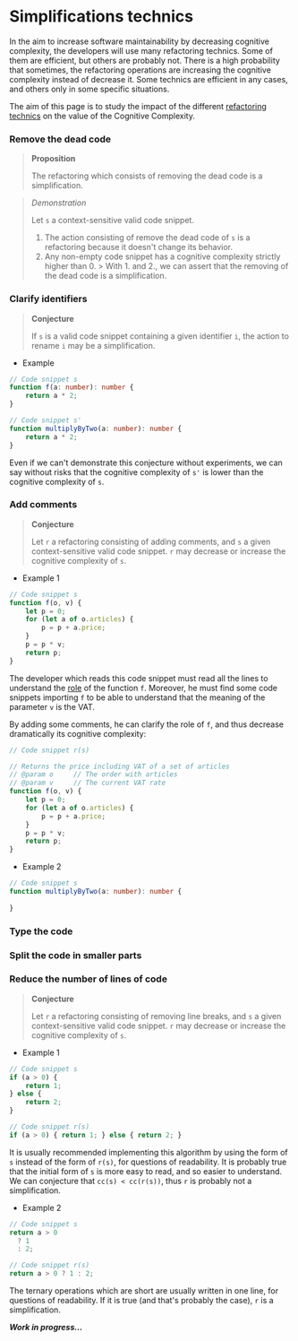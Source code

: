 # Simplifications technics

In the aim to increase software maintainability by decreasing cognitive complexity, the developers will use many refactoring technics. Some of them are efficient, but others are probably not. There is a high probability that sometimes, the refactoring operations are increasing the cognitive complexity instead of decrease it. Some technics are efficient in any cases, and others only in some specific situations.

The aim of this page is to study the impact of the different [refactoring technics](understanding.md#simplifications) on the value of the Cognitive Complexity.

### Remove the dead code

> **Proposition**
>
> The refactoring which consists of removing the dead code is a simplification.

> *Demonstration*
>
> Let `s` a context-sensitive valid code snippet.
> 1. The action consisting of remove the dead code of `s` is a refactoring because it doesn't change its behavior.
> 2. Any non-empty code snippet has a cognitive complexity strictly higher than 0.
     > With 1. and 2., we can assert that the removing of the dead code is a simplification.


### Clarify identifiers

> **Conjecture**
>
> If `s` is a valid code snippet containing a given identifier `i`, the action to rename `i` may be a simplification.

* Example

```ts
// Code snippet s
function f(a: number): number {
	return a * 2;
}

// Code snippet s'
function multiplyByTwo(a: number): number {
	return a * 2;
}
```

Even if we can't demonstrate this conjecture without experiments, we can say without risks that the cognitive complexity of `s'` is lower than the cognitive complexity of `s`.

### Add comments

> **Conjecture**
>
> Let `r` a refactoring consisting of adding comments, and `s` a given context-sensitive valid code snippet.
> `r` may decrease or increase the cognitive complexity of `s`.

* Example 1

```ts
// Code snippet s
function f(o, v) {
	let p = 0;
	for (let a of o.articles) {
		p = p + a.price;
    }
	p = p * v;
    return p;
}
```

The developer which reads this code snippet must read all the lines to understand the [role](code-snippets-tmp.md#behaviors-roles-and-descriptions) of the function `f`. Moreover, he must find some code snippets importing `f` to be able to understand that the meaning of the parameter `v` is the VAT. 

By adding some comments, he can clarify the role of `f`, and thus decrease dramatically its cognitive complexity:

```ts
// Code snippet r(s)

// Returns the price including VAT of a set of articles
// @param o     // The order with articles
// @param v     // The current VAT rate
function f(o, v) {
	let p = 0;
	for (let a of o.articles) {
		p = p + a.price;
    }
	p = p * v;
    return p;
}
```


* Example 2

```ts
// Code snippet s
function multiplyByTwo(a: number): number {
	
}
```

### Type the code


### Split the code in smaller parts


### Reduce the number of lines of code


> **Conjecture**
>
> Let `r` a refactoring consisting of removing line breaks, and `s` a given context-sensitive valid code snippet.
> `r` may decrease or increase the cognitive complexity of `s`.

* Example 1

```ts
// Code snippet s
if (a > 0) {
	return 1;
} else {
	return 2;
}

// Code snippet r(s)
if (a > 0) { return 1; } else { return 2; }
```

It is usually recommended implementing this algorithm by using the form of `s` instead of the form of `r(s)`, for questions of readability. It is probably true that the initial form of `s` is more easy to read, and so easier to understand. We can conjecture that `cc(s) < cc(r(s))`, thus `r` is probably not a simplification.

* Example 2

```ts
// Code snippet s
return a > 0
  ? 1
  : 2;

// Code snippet r(s)
return a > 0 ? 1 : 2;
```

The ternary operations which are short are usually written in one line, for questions of readability. If it is true (and that's probably the case), `r` is a simplification.

***Work in progress...***
